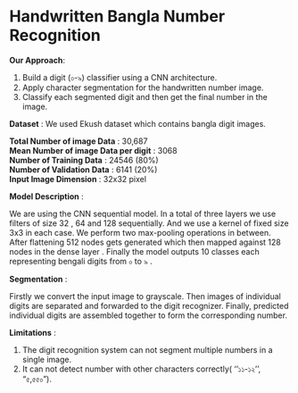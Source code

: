# Handwritten Bangla Number Recognition
**Our Approach**:
1. Build a digit (০-৯) classifier using a CNN architecture.
2. Apply character segmentation for the handwritten number image.
3. Classify each segmented digit and then get the final number in the image.

**Dataset** : We used Ekush dataset which contains bangla digit images.

**Total Number of image Data** : 30,687<br>
**Mean Number of image Data per digit** : 3068<br>
**Number of Training Data** : 24546 (80%)<br>
**Number of Validation Data** : 6141 (20%)<br>
**Input Image Dimension** : 32x32 pixel<br>

**Model Description** :<br>

We are using the CNN sequential model. In a total of three layers we use filters of size  32 , 64 and 128 sequentially. And we use a kernel of fixed size 3x3 in each case. We perform two max-pooling operations in between. After flattening 512 nodes gets generated which then mapped against 128 nodes in the dense layer . Finally the model outputs 10 classes each representing bengali digits from ০ to ৯ .  <br>

**Segmentation** :<br>

Firstly we convert the input image to grayscale. Then images of individual digits are separated and forwarded to the digit recognizer. Finally, predicted individual digits are assembled together to form the corresponding number.<br>

**Limitations** :<br>
1. The digit recognition system can not segment multiple numbers in a single image.<br>
2. It can not detect number with other characters correctly( ‘’১১-১২’’, “৫,৫৫০”).<br>


